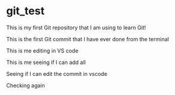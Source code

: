 # git_test
This is my first Git repository that I am using to learn Git!

This is the first Git commit that I have ever done from the terminal

This is me editing in VS code

This is me seeing if I can add all

Seeing if I can edit the commit in vscode

Checking again 